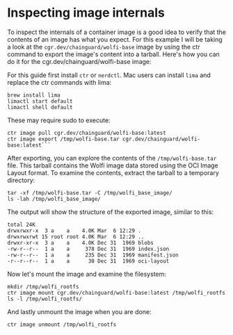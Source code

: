 # Inspecting image internals

To inspect the internals of a container image is a good idea to verify that the contents of an image has what you expect. For this example I will be taking a look at the ```cgr.dev/chainguard/wolfi-base``` image by using the ctr command to export the image's content into a tarball. Here's how you can do it for the cgr.dev/chainguard/wolfi-base image:

For this guide first install `ctr` or `nerdctl`. Mac users can install `lima` and replace the ctr commands with lima:

```
brew install lima
limactl start default
limactl shell default
```
These may require sudo to execute:
```
ctr image pull cgr.dev/chainguard/wolfi-base:latest
ctr image export /tmp/wolfi-base.tar cgr.dev/chainguard/wolfi-base:latest```
```

After exporting, you can explore the contents of the `/tmp/wolfi-base.tar` file. This tarball contains the Wolfi image data stored using the OCI Image Layout format. To examine the contents, extract the tarball to a temporary directory:

```mkdir /tmp/wolfi_base_image
tar -xf /tmp/wolfi-base.tar -C /tmp/wolfi_base_image/
ls -lah /tmp/wolfi_base_image/
```

The output will show the structure of the exported image, similar to this:

```
total 24K
drwxrwxr-x  3 a    a    4.0K Mar  6 12:29 .
drwxrwxrwt 15 root root 4.0K Mar  6 12:29 ..
drwxr-xr-x  3 a    a    4.0K Dec 31  1969 blobs
-rw-r--r--  1 a    a     378 Dec 31  1969 index.json
-rw-r--r--  1 a    a     235 Dec 31  1969 manifest.json
-r--r--r--  1 a    a      30 Dec 31  1969 oci-layout
```

Now let's mount the image and examine the filesystem:
```
mkdir /tmp/wolfi_rootfs
ctr image mount cgr.dev/chainguard/wolfi-base:latest /tmp/wolfi_rootfs
ls -l /tmp/wolfi_rootfs/

```

And lastly unmount the image when you are done:

```ctr image unmount /tmp/wolfi_rootfs```